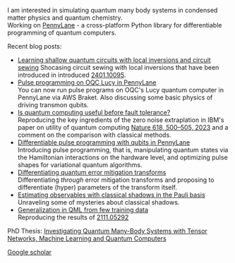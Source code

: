 I am interested in simulating quantum many body systems in condensed matter physics and quantum chemistry.  
Working on [PennyLane](https://github.com/PennyLaneAI/pennylane) - a cross-platform Python library for differentiable programming of quantum computers.

Recent blog posts:
 * [Learning shallow quantum circuits with local inversions and circuit sewing](https://pennylane.ai/qml/demos/tutorial_learningshallow/)
   Shocasing circuit sewing with local inversions that have been introduced in introduced [2401.10095](https://arxiv.org/abs/2401.10095).
 * [Pulse programming on OQC Lucy in PennyLane](https://pennylane.ai/qml/demos/oqc_pulse/)  
   You can now run pulse programs on OQC's Lucy quantum computer in PennyLane via AWS Braket. Also discussing some basic physics of driving transmon qubits.
 * [Is quantum computing useful before fault tolerance?](https://pennylane.ai/qml/demos/tutorial_mitigation_advantage)  
   Reproducing the key ingredients of the zero noise extraplation in IBM's paper on utility of quantum computing [Nature 618, 500–505, 2023](https://www.nature.com/articles/s41586-023-06096-3) and a comment on the comparison with classical methods.
 * [Differentiable pulse programming with qubits in PennyLane](https://pennylane.ai/qml/demos/tutorial_pulse_programming101.html)  
   Introducing pulse programming, that is, manipulating quantum states via the Hamiltonian interactions on the hardware level, and optimizing pulse shapes for variational quantum algorithms.
 * [Differentiating quantum error mitigation transforms](https://pennylane.ai/qml/demos/tutorial_diffable-mitigation.html)  
   Differentiating *through* error mitigation transforms and proposing to differentiate (hyper) parameters of the transform itself.
 * [Estimating observables with classical shadows in the Pauli basis](https://pennylane.ai/qml/demos/tutorial_diffable_shadows.html)  
   Unraveling some of mysteries about classical shadows.
 * [Generalization in QML from few training data](https://pennylane.ai/qml/demos/tutorial_learning_few_data.html)  
   Reproducing the results of [2111.05292](https://arxiv.org/abs/2111.05292)

PhD Thesis: [Investigating Quantum Many-Body Systems with Tensor Networks, Machine Learning and Quantum Computers](https://arxiv.org/abs/2210.11130)

[Google scholar](https://scholar.google.com/citations?user=KajN3IQAAAAJ&hl=en)
